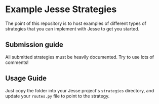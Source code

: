 # Example Jesse Strategies

The point of this repository is to host examples of different types of strategies that you can implement with Jesse to get you started. 

## Submission guide

All submitted strategies must be heavily documented. Try to use lots of comments! 


## Usage Guide
Just copy the folder into your Jesse project's `strategies` directory, and update your `routes.py` file to point to the strategy. 